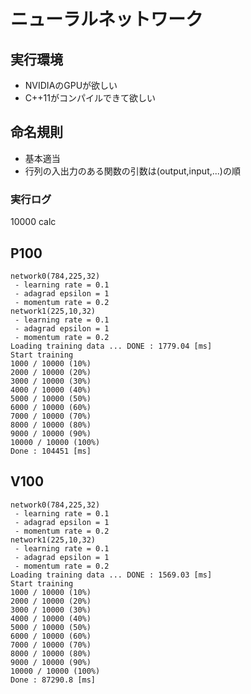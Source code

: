# ニューラルネットワーク

## 実行環境
- NVIDIAのGPUが欲しい
- C++11がコンパイルできて欲しい

## 命名規則
- 基本適当
- 行列の入出力のある関数の引数は(output,input,...)の順

### 実行ログ
10000 calc
## P100
```
network0(784,225,32)
 - learning rate = 0.1
 - adagrad epsilon = 1
 - momentum rate = 0.2
network1(225,10,32)
 - learning rate = 0.1
 - adagrad epsilon = 1
 - momentum rate = 0.2
Loading training data ... DONE : 1779.04 [ms]
Start training
1000 / 10000 (10%)
2000 / 10000 (20%)
3000 / 10000 (30%)
4000 / 10000 (40%)
5000 / 10000 (50%)
6000 / 10000 (60%)
7000 / 10000 (70%)
8000 / 10000 (80%)
9000 / 10000 (90%)
10000 / 10000 (100%)
Done : 104451 [ms]
```

## V100
```
network0(784,225,32)
 - learning rate = 0.1
 - adagrad epsilon = 1
 - momentum rate = 0.2
network1(225,10,32)
 - learning rate = 0.1
 - adagrad epsilon = 1
 - momentum rate = 0.2
Loading training data ... DONE : 1569.03 [ms]
Start training
1000 / 10000 (10%)
2000 / 10000 (20%)
3000 / 10000 (30%)
4000 / 10000 (40%)
5000 / 10000 (50%)
6000 / 10000 (60%)
7000 / 10000 (70%)
8000 / 10000 (80%)
9000 / 10000 (90%)
10000 / 10000 (100%)
Done : 87290.8 [ms]
```
